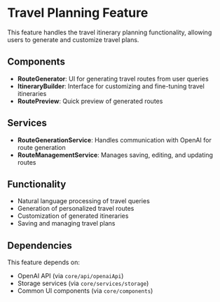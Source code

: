 # Travel Planning Feature

This feature handles the travel itinerary planning functionality, allowing users to generate and customize travel plans.

## Components

- **RouteGenerator**: UI for generating travel routes from user queries
- **ItineraryBuilder**: Interface for customizing and fine-tuning travel itineraries
- **RoutePreview**: Quick preview of generated routes

## Services

- **RouteGenerationService**: Handles communication with OpenAI for route generation
- **RouteManagementService**: Manages saving, editing, and updating routes

## Functionality

- Natural language processing of travel queries
- Generation of personalized travel routes
- Customization of generated itineraries
- Saving and managing travel plans

## Dependencies

This feature depends on:
- OpenAI API (via `core/api/openaiApi`)
- Storage services (via `core/services/storage`)
- Common UI components (via `core/components`) 